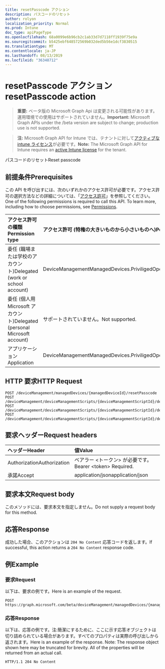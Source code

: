 ```yaml
---
title: resetPasscode アクション
description: パスコードのリセット
author: rolyon
localization_priority: Normal
ms.prod: Intune
doc_type: apiPageType
ms.openlocfilehash: 68a0099e6b96cb2c1ab33d7d7118ff1939f75e9a
ms.sourcegitcommit: b5425ebf648572569b032ded5b56e1dcf3830515
ms.translationtype: MT
ms.contentlocale: ja-JP
ms.lasthandoff: 08/13/2019
ms.locfileid: "36348712"
---
```

# <a name="resetpasscode-action"></a><span data-ttu-id="1d092-103">resetPasscode アクション</span><span class="sxs-lookup"><span data-stu-id="1d092-103">resetPasscode action</span></span>

> <span data-ttu-id="1d092-104">**重要:** ベータ版の Microsoft Graph Api は変更される可能性があります。運用環境での使用はサポートされていません。</span><span class="sxs-lookup"><span data-stu-id="1d092-104">**Important:** Microsoft Graph APIs under the /beta version are subject to change; production use is not supported.</span></span>

> <span data-ttu-id="1d092-105">**注:** Microsoft Graph API for Intune では、テナントに対して[アクティブな intune ライセンス](https://go.microsoft.com/fwlink/?linkid=839381)が必要です。</span><span class="sxs-lookup"><span data-stu-id="1d092-105">**Note:** The Microsoft Graph API for Intune requires an [active Intune license](https://go.microsoft.com/fwlink/?linkid=839381) for the tenant.</span></span>

<span data-ttu-id="1d092-106">パスコードのリセット</span><span class="sxs-lookup"><span data-stu-id="1d092-106">Reset passcode</span></span>

## <a name="prerequisites"></a><span data-ttu-id="1d092-107">前提条件</span><span class="sxs-lookup"><span data-stu-id="1d092-107">Prerequisites</span></span>
<span data-ttu-id="1d092-p101">この API を呼び出すには、次のいずれかのアクセス許可が必要です。アクセス許可の選択方法などの詳細については、「[アクセス許可](/graph/permissions-reference)」を参照してください。</span><span class="sxs-lookup"><span data-stu-id="1d092-p101">One of the following permissions is required to call this API. To learn more, including how to choose permissions, see [Permissions](/graph/permissions-reference).</span></span>

|<span data-ttu-id="1d092-110">アクセス許可の種類</span><span class="sxs-lookup"><span data-stu-id="1d092-110">Permission type</span></span>|<span data-ttu-id="1d092-111">アクセス許可 (特権の大きいものから小さいものへ)</span><span class="sxs-lookup"><span data-stu-id="1d092-111">Permissions (from most to least privileged)</span></span>|
|:---|:---|
|<span data-ttu-id="1d092-112">委任 (職場または学校のアカウント)</span><span class="sxs-lookup"><span data-stu-id="1d092-112">Delegated (work or school account)</span></span>|<span data-ttu-id="1d092-113">DeviceManagementManagedDevices.PriviligedOperation.All</span><span class="sxs-lookup"><span data-stu-id="1d092-113">DeviceManagementManagedDevices.PriviligedOperation.All</span></span>|
|<span data-ttu-id="1d092-114">委任 (個人用 Microsoft アカウント)</span><span class="sxs-lookup"><span data-stu-id="1d092-114">Delegated (personal Microsoft account)</span></span>|<span data-ttu-id="1d092-115">サポートされていません。</span><span class="sxs-lookup"><span data-stu-id="1d092-115">Not supported.</span></span>|
|<span data-ttu-id="1d092-116">アプリケーション</span><span class="sxs-lookup"><span data-stu-id="1d092-116">Application</span></span>|<span data-ttu-id="1d092-117">DeviceManagementManagedDevices.PriviligedOperation.All</span><span class="sxs-lookup"><span data-stu-id="1d092-117">DeviceManagementManagedDevices.PriviligedOperation.All</span></span>|

## <a name="http-request"></a><span data-ttu-id="1d092-118">HTTP 要求</span><span class="sxs-lookup"><span data-stu-id="1d092-118">HTTP Request</span></span>
<!-- {
  "blockType": "ignored"
}
-->
``` http
POST /deviceManagement/managedDevices/{managedDeviceId}/resetPasscode
POST /deviceManagement/deviceManagementScripts/{deviceManagementScriptId}/deviceRunStates/{deviceManagementScriptDeviceStateId}/managedDevice/resetPasscode
POST /deviceManagement/deviceManagementScripts/{deviceManagementScriptId}/deviceRunStates/{deviceManagementScriptDeviceStateId}/managedDevice/users/{userId}/managedDevices/{managedDeviceId}/resetPasscode
POST /deviceManagement/deviceManagementScripts/{deviceManagementScriptId}/deviceRunStates/{deviceManagementScriptDeviceStateId}/managedDevice/detectedApps/{detectedAppId}/managedDevices/{managedDeviceId}/resetPasscode
```

## <a name="request-headers"></a><span data-ttu-id="1d092-119">要求ヘッダー</span><span class="sxs-lookup"><span data-stu-id="1d092-119">Request headers</span></span>
|<span data-ttu-id="1d092-120">ヘッダー</span><span class="sxs-lookup"><span data-stu-id="1d092-120">Header</span></span>|<span data-ttu-id="1d092-121">値</span><span class="sxs-lookup"><span data-stu-id="1d092-121">Value</span></span>|
|:---|:---|
|<span data-ttu-id="1d092-122">Authorization</span><span class="sxs-lookup"><span data-stu-id="1d092-122">Authorization</span></span>|<span data-ttu-id="1d092-123">ベアラー &lt;トークン&gt; が必要です。</span><span class="sxs-lookup"><span data-stu-id="1d092-123">Bearer &lt;token&gt; Required.</span></span>|
|<span data-ttu-id="1d092-124">承諾</span><span class="sxs-lookup"><span data-stu-id="1d092-124">Accept</span></span>|<span data-ttu-id="1d092-125">application/json</span><span class="sxs-lookup"><span data-stu-id="1d092-125">application/json</span></span>|

## <a name="request-body"></a><span data-ttu-id="1d092-126">要求本文</span><span class="sxs-lookup"><span data-stu-id="1d092-126">Request body</span></span>
<span data-ttu-id="1d092-127">このメソッドには、要求本文を指定しません。</span><span class="sxs-lookup"><span data-stu-id="1d092-127">Do not supply a request body for this method.</span></span>

## <a name="response"></a><span data-ttu-id="1d092-128">応答</span><span class="sxs-lookup"><span data-stu-id="1d092-128">Response</span></span>
<span data-ttu-id="1d092-129">成功した場合、このアクションは `204 No Content` 応答コードを返します。</span><span class="sxs-lookup"><span data-stu-id="1d092-129">If successful, this action returns a `204 No Content` response code.</span></span>

## <a name="example"></a><span data-ttu-id="1d092-130">例</span><span class="sxs-lookup"><span data-stu-id="1d092-130">Example</span></span>

### <a name="request"></a><span data-ttu-id="1d092-131">要求</span><span class="sxs-lookup"><span data-stu-id="1d092-131">Request</span></span>
<span data-ttu-id="1d092-132">以下は、要求の例です。</span><span class="sxs-lookup"><span data-stu-id="1d092-132">Here is an example of the request.</span></span>
``` http
POST https://graph.microsoft.com/beta/deviceManagement/managedDevices/{managedDeviceId}/resetPasscode
```

### <a name="response"></a><span data-ttu-id="1d092-133">応答</span><span class="sxs-lookup"><span data-stu-id="1d092-133">Response</span></span>
<span data-ttu-id="1d092-p102">以下は、応答の例です。注:簡潔にするために、ここに示す応答オブジェクトは切り詰められている場合があります。すべてのプロパティは実際の呼び出しから返されます。</span><span class="sxs-lookup"><span data-stu-id="1d092-p102">Here is an example of the response. Note: The response object shown here may be truncated for brevity. All of the properties will be returned from an actual call.</span></span>
``` http
HTTP/1.1 204 No Content
```






